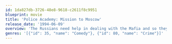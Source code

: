 ```yaml
---
id: 1da827db-3726-48e8-9618-c2611f8c9951
blueprint: movie
title: 'Police Academy: Mission to Moscow'
release_date: '1994-06-09'
overview: 'The Russians need help in dealing with the Mafia and so they seek help with the veterans of the Police Academy. They head off to Moscow, in order to find evidence against Konstantin Konali, who marketed a computer game that everyone in the world is playing.'
genres: '[{"id": 35, "name": "Comedy"}, {"id": 80, "name": "Crime"}]'
---
```

